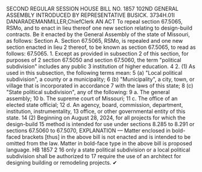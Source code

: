 SECOND REGULAR SESSION
HOUSE BILL NO. 1857
102ND GENERAL ASSEMBLY
INTRODUCED BY REPRESENTATIVE BUSICK.
3734H.01I DANARADEMANMILLER,ChiefClerk
AN ACT
To repeal section 67.5065, RSMo, and to enact in lieu thereof one new section relating to
design-build contracts.
Be it enacted by the General Assembly of the state of Missouri, as follows:
Section A. Section 67.5065, RSMo, is repealed and one new section enacted in lieu
2 thereof, to be known as section 67.5065, to read as follows:
67.5065. 1. Except as provided in subsection 2 of this section, for purposes of
2 section 67.5050 and section 67.5060, the term "political subdivision" includes any public
3 institution of higher education.
4 2. (1) As used in this subsection, the following terms mean:
5 (a) "Local political subdivision", a county or a municipality;
6 (b) "Municipality", a city, town, or village that is incorporated in accordance
7 with the laws of this state;
8 (c) "State political subdivision", any of the following:
9 a. The general assembly;
10 b. The supreme court of Missouri;
11 c. The office of an elected state official;
12 d. An agency, board, commission, department, institution, instrumentality,
13 office, or other governmental entity of this state.
14 (2) Beginning on August 28, 2024, for all projects for which the design-build
15 method is intended for use under sections 8.285 to 8.291 or sections 67.5060 to 67.5070,
EXPLANATION — Matter enclosed in bold-faced brackets [thus] in the above bill is not enacted and is
intended to be omitted from the law. Matter in bold-face type in the above bill is proposed language.
HB 1857 2
16 only a state political subdivision or a local political subdivision shall be authorized to
17 require the use of an architect for designing building or remodeling projects.
✔